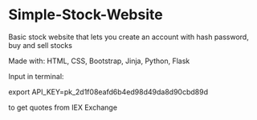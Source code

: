 # Simple-Stock-Website
Basic stock website that lets you create an account with hash password, buy and sell stocks

Made with: HTML, CSS, Bootstrap, Jinja, Python, Flask

Input in terminal:

export API_KEY=pk_2d1f08eafd6b4ed98d49da8d90cbd89d

to get quotes from IEX Exchange
